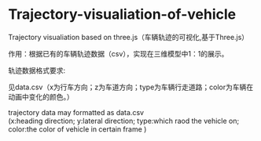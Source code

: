 # Trajectory-visualiation-of-vehicle
Trajectory visualiation based on three.js（车辆轨迹的可视化,基于Three.js）  

作用：根据已有的车辆轨迹数据（csv），实现在三维模型中1：1的展示。
  
轨迹数据格式要求:
  
  见data.csv（x为行车方向；z为车道方向；type为车辆行走道路；color为车辆在动画中变化的颜色。）  
  
  trajectory data may formatted as data.csv  
  (x:heading direction; y:lateral direction; type:which raod the vehicle on; color:the color of vehicle in certain frame )
